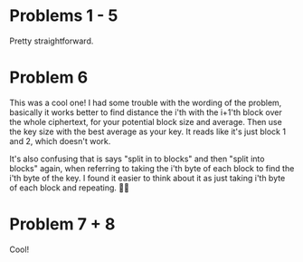 # Problems 1 - 5
Pretty straightforward.

# Problem 6
This was a cool one! I had some trouble with the wording of the problem,
basically it works better to find distance the i'th with the i+1'th block
over the whole ciphertext, for your potential block size and average. Then
use the key size with the best average as your key. It reads like it's just 
block 1 and 2, which doesn't work.

It's also confusing that is says "split in to blocks" and then "split into
blocks" again, when referring to taking the i'th byte of each block to find
the i'th byte of the key. I found it easier to think about it as just taking
i'th byte of each block and repeating. 🤷‍♂️

# Problem 7 + 8
Cool!